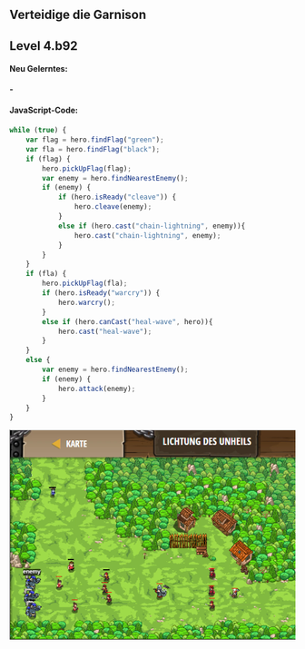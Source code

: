 ## **Verteidige die Garnison**
## Level 4.b92

#### Neu Gelerntes:
<b>-</b>

[comment]: <> (Was wurde gelernt und wie funktioniert die Technik?)

#### JavaScript-Code:
```js
while (true) {
    var flag = hero.findFlag("green");
    var fla = hero.findFlag("black");
    if (flag) {
        hero.pickUpFlag(flag);       
        var enemy = hero.findNearestEnemy();
        if (enemy) {
            if (hero.isReady("cleave")) {
                hero.cleave(enemy);       
            }
            else if (hero.cast("chain-lightning", enemy)){
                hero.cast("chain-lightning", enemy);
            }
        } 
    }
    if (fla) {
        hero.pickUpFlag(fla);
        if (hero.isReady("warcry")) {
            hero.warcry();
        }
        else if (hero.canCast("heal-wave", hero)){
            hero.cast("heal-wave");
        }
    }
    else {
        var enemy = hero.findNearestEnemy();
        if (enemy) {
            hero.attack(enemy);
        }        
    }
}
```
![image](lvl4_b92.png)